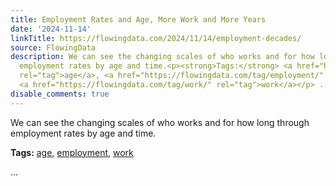 ```yaml
---
title: Employment Rates and Age, More Work and More Years
date: '2024-11-14'
linkTitle: https://flowingdata.com/2024/11/14/employment-decades/
source: FlowingData
description: We can see the changing scales of who works and for how long through
  employment rates by age and time.<p><strong>Tags:</strong> <a href="https://flowingdata.com/tag/age/"
  rel="tag">age</a>, <a href="https://flowingdata.com/tag/employment/" rel="tag">employment</a>,
  <a href="https://flowingdata.com/tag/work/" rel="tag">work</a></p> ...
disable_comments: true
---
```

We can see the changing scales of who works and for how long through employment rates by age and time.<p><strong>Tags:</strong> <a href="https://flowingdata.com/tag/age/" rel="tag">age</a>, <a href="https://flowingdata.com/tag/employment/" rel="tag">employment</a>, <a href="https://flowingdata.com/tag/work/" rel="tag">work</a></p> ...